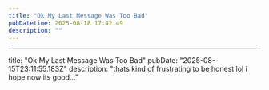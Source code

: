 ```yaml
---
title: "Ok My Last Message Was Too Bad"
pubDatetime: 2025-08-18 17:42:49
description: ""
---
```

---
title: "Ok My Last Message Was Too Bad"
pubDate: "2025-08-15T23:11:55.183Z"
description: "thats kind of frustrating to be honest lol i hope now its good..."
